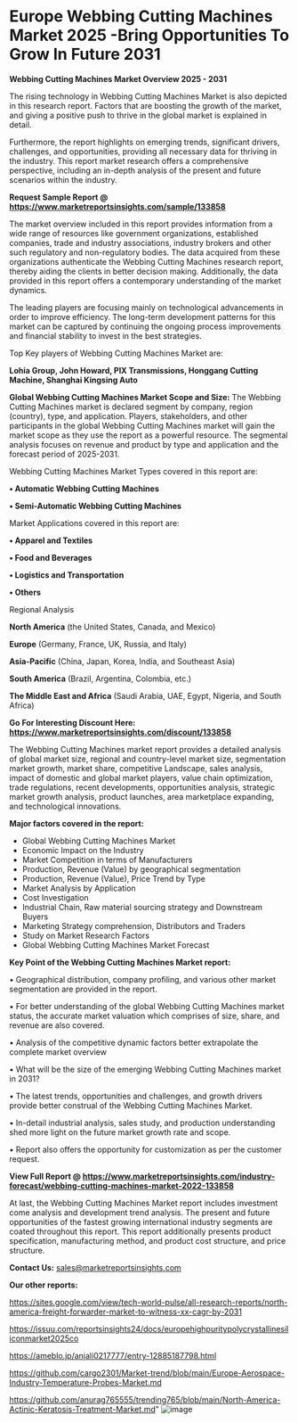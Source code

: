 # Europe Webbing Cutting Machines Market 2025 -Bring Opportunities To Grow In Future 2031

<Strong> Webbing Cutting Machines Market Overview 2025 - 2031</strong>

The rising technology in Webbing Cutting Machines Market is also depicted in this research report. Factors that are boosting the growth of the market, and giving a positive push to thrive in the global market is explained in detail.

Furthermore, the report highlights on emerging trends, significant drivers, challenges, and opportunities, providing all necessary data for thriving in the industry. This report market research offers a comprehensive perspective, including an in-depth analysis of the present and future scenarios within the industry.

<strong>Request Sample Report @ <a href=https://www.marketreportsinsights.com/sample/133858>https://www.marketreportsinsights.com/sample/133858</a></strong>

The market overview included in this report provides information from a wide range of resources like government organizations, established companies, trade and industry associations, industry brokers and other such regulatory and non-regulatory bodies. The data acquired from these organizations authenticate the Webbing Cutting Machines research report, thereby aiding the clients in better decision making. Additionally, the data provided in this report offers a contemporary understanding of the market dynamics.

The leading players are focusing mainly on technological advancements in order to improve efficiency. The long-term development patterns for this market can be captured by continuing the ongoing process improvements and financial stability to invest in the best strategies.

Top Key players of Webbing Cutting Machines Market are:

<strong>Lohia Group, John Howard, PIX Transmissions, Honggang Cutting Machine, Shanghai Kingsing Auto</strong>

<strong><b>Global Webbing Cutting Machines Market Scope and Size:</b></strong>
The Webbing Cutting Machines market is declared segment by company, region (country), type, and application. Players, stakeholders, and other participants in the global Webbing Cutting Machines market will gain the market scope as they use the report as a powerful resource. The segmental analysis focuses on revenue and product by type and application and the forecast period of 2025-2031.

Webbing Cutting Machines Market Types covered in this report are:

<strong>• Automatic Webbing Cutting Machines

• Semi-Automatic Webbing Cutting Machines</strong>

Market Applications covered in this report are:

<strong>• Apparel and Textiles

• Food and Beverages

• Logistics and Transportation

• Others</strong> 

Regional Analysis

<strong>North America</strong> (the United States, Canada, and Mexico)

<strong>Europe</strong> (Germany, France, UK, Russia, and Italy)

<strong>Asia-Pacific</strong> (China, Japan, Korea, India, and Southeast Asia)

<strong>South America</strong> (Brazil, Argentina, Colombia, etc.)

<strong>The Middle East and Africa</strong> (Saudi Arabia, UAE, Egypt, Nigeria, and South Africa)

<strong>Go For Interesting Discount Here: <a href=https://www.marketreportsinsights.com/discount/133858>https://www.marketreportsinsights.com/discount/133858</a></strong>

The Webbing Cutting Machines market report provides a detailed analysis of global market size, regional and country-level market size, segmentation market growth, market share, competitive Landscape, sales analysis, impact of domestic and global market players, value chain optimization, trade regulations, recent developments, opportunities analysis, strategic market growth analysis, product launches, area marketplace expanding, and technological innovations.

<strong><b>Major factors covered in the report:</b></strong>
<ul>
  <li>Global Webbing Cutting Machines Market </li>
  <li>Economic Impact on the Industry</li>
  <li>Market Competition in terms of Manufacturers</li>
  <li>Production, Revenue (Value) by geographical segmentation</li>
  <li>Production, Revenue (Value), Price Trend by Type</li>
  <li>Market Analysis by Application</li>
  <li>Cost Investigation</li>
  <li>Industrial Chain, Raw material sourcing strategy and Downstream Buyers</li>
  <li>Marketing Strategy comprehension, Distributors and Traders</li>
  <li>Study on Market Research Factors</li>
  <li>Global Webbing Cutting Machines Market Forecast</li>
</ul>

<strong><b>Key Point of the Webbing Cutting Machines Market report:</b></strong>

• Geographical distribution, company profiling, and various other market segmentation are provided in the report.

• For better understanding of the global Webbing Cutting Machines market status, the accurate market valuation which comprises of size, share, and revenue are also covered.

• Analysis of the competitive dynamic factors better extrapolate the complete market overview

• What will be the size of the emerging Webbing Cutting Machines market in 2031?

• The latest trends, opportunities and challenges, and growth drivers provide better construal of the Webbing Cutting Machines Market.

• In-detail industrial analysis, sales study, and production understanding shed more light on the future market growth rate and scope.

• Report also offers the opportunity for customization as per the customer request.

<strong><b>View Full Report @ <a href=https://www.marketreportsinsights.com/industry-forecast/webbing-cutting-machines-market-2022-133858>https://www.marketreportsinsights.com/industry-forecast/webbing-cutting-machines-market-2022-133858</a></b></strong>


At last, the Webbing Cutting Machines Market report includes investment come analysis and development trend analysis. The present and future opportunities of the fastest growing international industry segments are coated throughout this report. This report additionally presents product specification, manufacturing method, and product cost structure, and price structure.

<strong>Contact Us:</strong>
sales@marketreportsinsights.com

<strong>Our other reports:</strong>

<a href=https://sites.google.com/view/tech-world-pulse/all-research-reports/north-america-freight-forwarder-market-to-witness-xx-cagr-by-2031>https://sites.google.com/view/tech-world-pulse/all-research-reports/north-america-freight-forwarder-market-to-witness-xx-cagr-by-2031</a>

<a href=https://issuu.com/reportsinsights24/docs/europehighpuritypolycrystallinesiliconmarket2025co>https://issuu.com/reportsinsights24/docs/europehighpuritypolycrystallinesiliconmarket2025co</a>

<a href=https://ameblo.jp/anjali0217777/entry-12885187798.html>https://ameblo.jp/anjali0217777/entry-12885187798.html</a>

<a href=https://github.com/cargo2301/Market-trend/blob/main/Europe-Aerospace-Industry-Temperature-Probes-Market.md>https://github.com/cargo2301/Market-trend/blob/main/Europe-Aerospace-Industry-Temperature-Probes-Market.md</a>

<a href=https://github.com/anurag765555/trending765/blob/main/North-America-Actinic-Keratosis-Treatment-Market.md>https://github.com/anurag765555/trending765/blob/main/North-America-Actinic-Keratosis-Treatment-Market.md</a>"
![image](https://github.com/user-attachments/assets/4488a416-ed2b-43a8-86a8-8b8736f368f1)
